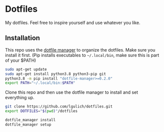 # Dotfiles
My dotfiles. Feel free to inspire yourself and use whatever you like.

## Installation
This repo uses the [dotfile manager](https://github.com/lgulich/dotfile_manager)
to organize the dotfiles. Make sure you install it first. (Pip installs
executables to `~/.local/bin`, make sure this is part of your $PATH)
```sh
sudo apt-get update
sudo apt-get install python3.8 python3-pip git
python3.8 -m pip install "dotfile-manager>=0.2.0"
export PATH="~/.local/bin:$PATH"
```

Clone this repo and then use the dotfile manager to install and set everything
up.
```sh
git clone https://github.com/lgulich/dotfiles.git
export DOTFILES="$(pwd)"/dotfiles

dotfile_manager install
dotfile_manager setup
```

